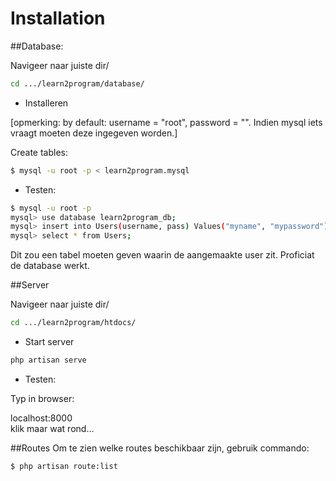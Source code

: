 # Installation
##Database:

 Navigeer naar juiste dir/

~~~sh
cd .../learn2program/database/
~~~

- Installeren

[opmerking: by default: username = "root", password = "". Indien mysql iets vraagt moeten deze ingegeven worden.]

Create tables:

~~~sh
$ mysql -u root -p < learn2program.mysql
~~~

- Testen:

~~~sh
$ mysql -u root -p
mysql> use database learn2program_db;
mysql> insert into Users(username, pass) Values("myname", "mypassword");
mysql> select * from Users;
~~~

Dit zou een tabel moeten geven waarin de aangemaakte user zit. Proficiat de database werkt.

##Server

Navigeer naar juiste dir/

~~~sh
cd .../learn2program/htdocs/
~~~

- Start server

~~~sh
php artisan serve
~~~

- Testen:

Typ in browser:

localhost:8000  
klik maar wat rond...

##Routes
Om te zien welke routes beschikbaar zijn, gebruik commando:

~~~sh
$ php artisan route:list
~~~
